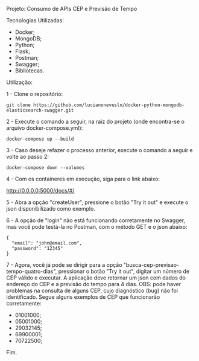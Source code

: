 Projeto: Consumo de APIs CEP e Previsão de Tempo

Tecnologias Utilizadas:

- Docker;
- MongoDB;
- Python;
- Flask;
- Postman;
- Swagger;
- Bibliotecas.

Utilização:

1 - Clone o repositório:

```
git clone https://github.com/lucianonevesln/docker-python-mongodb-elasticsearch-swagger.git
```

2 - Execute o comando a seguir, na raiz do projeto (onde encontra-se o arquivo docker-compose.yml):

```
docker-compose up --build
```

3 - Caso deseje refazer o processo anterior, execute o comando a seguir e volte ao passo 2:

```
docker-compose down --volumes
```

4 - Com os containeres em execução, siga para o link abaixo:

http://0.0.0.0:5000/docs/#/

5 - Abra a opção "createUser", pressione o botão "Try it out" e execute o json disponibilizado como exemplo.

6 - A opção de "login" não está funcionando corretamente no Swagger, mas você pode testá-la no Postman, com o método GET e o json abaixo:

```
{
  "email": "john@email.com",
  "password": "12345"
}
```

7 - Agora, você já pode se dirigir para a opção "busca-cep-previsao-tempo-quatro-dias", pressionar o botão "Try it out", digitar um número de CEP válido e executar. A aplicação deve retornar um json com dados do endereço do CEP e a previsão do tempo para 4 dias.
OBS: pode haver problemas na consulta de alguns CEP, cujo diagnóstico (bug) não foi identificado. Segue alguns exemplos de CEP que funcionarão corretamente:

- 01001000;
- 05001000;
- 29032145;
- 69900001;
- 70722500;

Fim.
